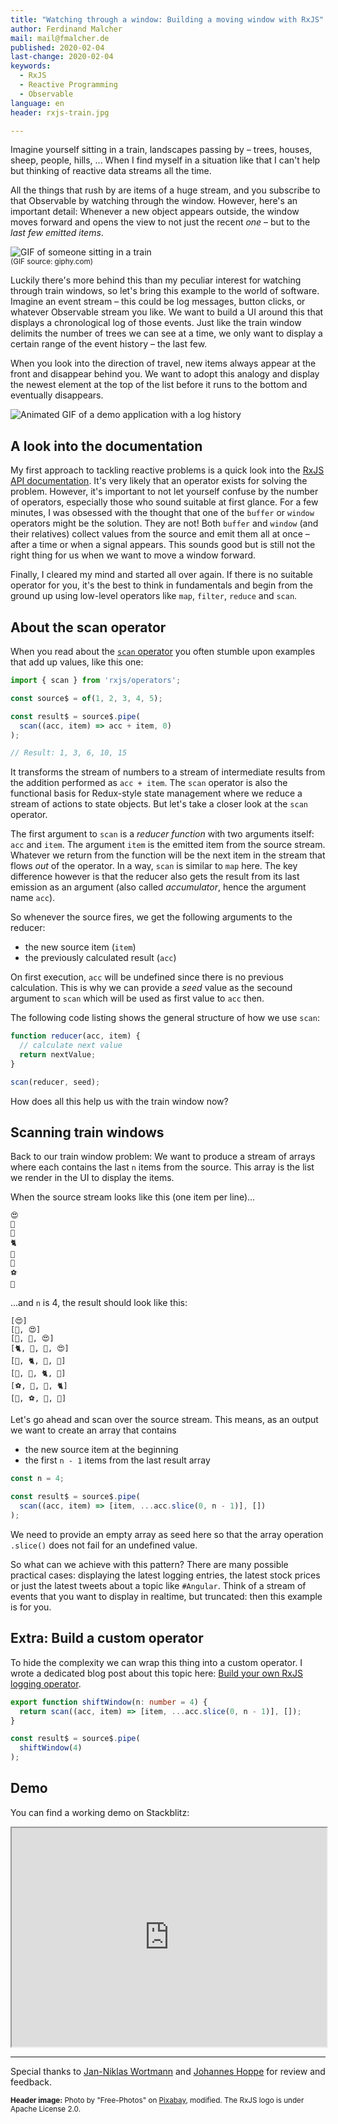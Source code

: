```yaml
---
title: "Watching through a window: Building a moving window with RxJS"
author: Ferdinand Malcher
mail: mail@fmalcher.de
published: 2020-02-04
last-change: 2020-02-04
keywords:
  - RxJS
  - Reactive Programming
  - Observable
language: en
header: rxjs-train.jpg

---
```


Imagine yourself sitting in a train, landscapes passing by – trees, houses, sheep, people, hills, ...
When I find myself in a situation like that I can't help but thinking of reactive data streams all the time.

All the things that rush by are items of a huge stream, and you subscribe to that Observable by watching through the window.
However, here's an important detail: Whenever a new object appears outside, the window moves forward and opens the view to not just the recent *one* – but to the *last few emitted items*.

![GIF of someone sitting in a train](train.gif)
<br><small>(GIF source: giphy.com)</small>

Luckily there's more behind this than my peculiar interest for watching through train windows, so let's bring this example to the world of software.
Imagine an event stream – this could be log messages, button clicks, or whatever Observable stream you like.
We want to build a UI around this that displays a chronological log of those events.
Just like the train window delimits the number of trees we can see at a time, we only want to display a certain range of the event history – the last few.

When you look into the direction of travel, new items always appear at the front and disappear behind you. We want to adopt this analogy and display the newest element at the top of the list before it runs to the bottom and eventually disappears.

![Animated GIF of a demo application with a log history](loghistory.gif)


## A look into the documentation

My first approach to tackling reactive problems is a quick look into the [RxJS API documentation](https://rxjs.dev/api).
It's very likely that an operator exists for solving the problem.
However, it's important to not let yourself confuse by the number of operators, especially those who sound suitable at first glance.
For a few minutes, I was obsessed with the thought that one of the `buffer` or `window` operators might be the solution.
They are not! Both `buffer` and `window` (and their relatives) collect values from the source and emit them all at once – after a time or when a signal appears.
This sounds good but is still not the right thing for us when we want to move a window forward.

Finally, I cleared my mind and started all over again.
If there is no suitable operator for you, it's the best to think in fundamentals and begin from the ground up using low-level operators like `map`, `filter`, `reduce` and `scan`.

## About the scan operator

When you read about the [`scan` operator](https://rxjs.dev/api/operators/scan) you often stumble upon examples that add up values, like this one:

```ts
import { scan } from 'rxjs/operators';

const source$ = of(1, 2, 3, 4, 5);

const result$ = source$.pipe(
  scan((acc, item) => acc + item, 0)
);

// Result: 1, 3, 6, 10, 15
```

It transforms the stream of numbers to a stream of intermediate results from the addition performed as `acc + item`.
The `scan` operator is also the functional basis for Redux-style state management where we reduce a stream of actions to state objects.
But let's take a closer look at the `scan` operator.

The first argument to `scan` is a *reducer function* with two arguments itself: `acc` and `item`.
The argument `item` is the emitted item from the source stream.
Whatever we return from the function will be the next item in the stream that flows *out* of the operator.
In a way, `scan` is similar to `map` here.
The key difference however is that the reducer also gets the result from its last emission as an argument (also called *accumulator*, hence the argument name `acc`).

So whenever the source fires, we get the following arguments to the reducer:

- the new source item (`item`)
- the previously calculated result (`acc`)

On first execution, `acc` will be undefined since there is no previous calculation.
This is why we can provide a *seed* value as the secound argument to `scan` which will be used as first value to `acc` then.

The following code listing shows the general structure of how we use `scan`:

```ts
function reducer(acc, item) {
  // calculate next value
  return nextValue;
}

scan(reducer, seed);
```

How does all this help us with the train window now?

## Scanning train windows

Back to our train window problem: We want to produce a stream of arrays where each contains the last `n` items from the source.
This array is the list we render in the UI to display the items.

When the source stream looks like this (one item per line)...

```
😍
🦊
🍓
🐈
🍕
🐙
⚽️
🐳
```

...and `n` is 4, the result should look like this:

```
[😍]
[🦊, 😍]
[🍓, 🦊, 😍]
[🐈, 🍓, 🦊, 😍]
[🍕, 🐈, 🍓, 🦊]
[🐙, 🍕, 🐈, 🍓]
[⚽️, 🐙, 🍕, 🐈]
[🐳, ⚽️, 🐙, 🍕]
```


Let's go ahead and scan over the source stream.
This means, as an output we want to create an array that contains
- the new source item at the beginning
- the first `n - 1` items from the last result array


```ts
const n = 4;

const result$ = source$.pipe(
  scan((acc, item) => [item, ...acc.slice(0, n - 1)], [])
);
```

We need to provide an empty array as seed here so that the array operation `.slice()` does not fail for an undefined value.

So what can we achieve with this pattern? There are many possible practical cases: displaying the latest logging entries, the latest stock prices or just the latest tweets about a topic like `#Angular`.
Think of a stream of events that you want to display in realtime, but truncated: then this example is for you.


## Extra: Build a custom operator

To hide the complexity we can wrap this thing into a custom operator.
I wrote a dedicated blog post about this topic here: [Build your own RxJS logging operator](https://angular.schule/blog/2018-02-rxjs-own-log-operator).

```ts
export function shiftWindow(n: number = 4) {
  return scan((acc, item) => [item, ...acc.slice(0, n - 1)], []);
}
```

```ts
const result$ = source$.pipe(
  shiftWindow(4)
);
```



## Demo

You can find a working demo on Stackblitz:

<iframe style="width:100%; height: 25em" title="Stackblitz-Demo" src="https://stackblitz.com/edit/angular-train-window?ctl=1&embed=1&file=src/app/app.component.ts"></iframe>


-------

Special thanks to [Jan-Niklas Wortmann](https://twitter.com/niklas_wortmann) and [Johannes Hoppe](https://twitter.com/JohannesHoppe) for review and feedback.


<small>**Header image:** Photo by "Free-Photos" on <a href="https://pixabay.com/de/photos/zug-wagen-fenster-eisenbahn-569323/">Pixabay</a>, modified. The RxJS logo is under Apache License 2.0.
</small>